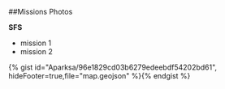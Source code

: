 ##Missions Photos


**SFS**

- mission 1
- mission 2

{% gist id="Aparksa/96e1829cd03b6279edeebdf54202bd61", hideFooter=true,file="map.geojson" %}{% endgist %}